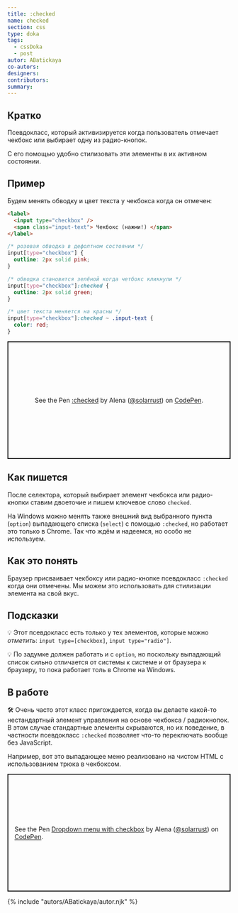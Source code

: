 ```yaml
---
title: :checked
name: checked
section: css
type: doka
tags:
  - cssDoka
  - post
autor: ABatickaya
co-autors:
designers:
contributors:
summary:
---
```


## Кратко

Псевдокласс, который активизируется когда пользователь отмечает чекбокс или выбирает одну из радио-кнопок.

С его помощью удобно стилизовать эти элементы в их активном состоянии.

## Пример

Будем менять обводку и цвет текста у чекбокса когда он отмечен:

```html
<label>
  <input type="checkbox" />
  <span class="input-text"> Чекбокс (нажми!) </span>
</label>
```

```css
/* розовая обводка в дефолтном состоянии */
input[type="checkbox"] {
  outline: 2px solid pink;
}

/* обводка становится зелёной когда четбокс кликнули */
input[type="checkbox"]:checked {
  outline: 2px solid green;
}

/* цвет текста меняется на красны */
input[type="checkbox"]:checked ~ .input-text {
  color: red;
}
```

<p class="codepen" data-height="265" data-theme-id="light" data-default-tab="html,result" data-user="solarrust" data-slug-hash="xxVEqWj" style="height: 265px; box-sizing: border-box; display: flex; align-items: center; justify-content: center; border: 2px solid; margin: 1em 0; padding: 1em;" data-pen-title=":checked">
  <span>See the Pen <a href="https://codepen.io/solarrust/pen/xxVEqWj">
  :checked</a> by Alena (<a href="https://codepen.io/solarrust">@solarrust</a>)
  on <a href="https://codepen.io">CodePen</a>.</span>
</p>

## Как пишется

После селектора, который выбирает элемент чекбокса или радио-кнопки ставим двоеточие и пишем ключевое слово `checked`.

На Windows можно менять также внешний вид выбранного пункта (`option`) выпадающего списка (`select`) с помощью `:checked`, но работает это только в Chrome. Так что ждём и надеемся, но особо не используем.

## Как это понять

Браузер присваивает чекбоксу или радио-кнопке псевдокласс `:checked` когда они отмечены. Мы можем это использовать для стилизации элемента на свой вкус.

## Подсказки

💡 Этот псевдокласс есть только у тех элементов, которые можно _отметить_: `input type=[checkbox]`, `input type="radio"]`.

💡 По задумке должен работать и с `option`, но поскольку выпадающий список сильно отличается от системы к системе и от браузера к браузеру, то пока работает толь в Chrome на Windows.

## В работе

🛠 Очень часто этот класс пригождается, когда вы делаете какой-то нестандартный элемент управления на основе чекбокса / радиокнопок. В этом случае стандартные элементы скрываются, но их поведение, в частности псевдокласс `:checked` позволяет что-то переключать вообще без JavaScript.

Например, вот это выпадающее меню реализовано на чистом HTML с использованием трюка в чекбоксом.

<p class="codepen" data-height="265" data-theme-id="light" data-default-tab="css,result" data-user="solarrust" data-slug-hash="WNwGpPG" style="height: 265px; box-sizing: border-box; display: flex; align-items: center; justify-content: center; border: 2px solid; margin: 1em 0; padding: 1em;" data-pen-title="Dropdown menu with checkbox">
  <span>See the Pen <a href="https://codepen.io/solarrust/pen/WNwGpPG">
  Dropdown menu with checkbox</a> by Alena (<a href="https://codepen.io/solarrust">@solarrust</a>)
  on <a href="https://codepen.io">CodePen</a>.</span>
</p>
<script async src="https://static.codepen.io/assets/embed/ei.js"></script>

{% include "autors/ABatickaya/autor.njk" %}

